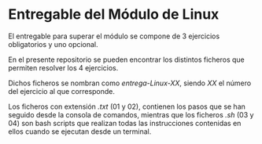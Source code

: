 # Entregable del Módulo de Linux

El entregable para superar el módulo se compone de 3 ejercicios obligatorios y uno opcional.

En el presente repositorio se pueden encontrar los distintos ficheros que permiten resolver los 4 ejercicios.

Dichos ficheros se nombran como _entrega-Linux-XX_, siendo _XX_ el número del ejercicio al que corresponde.

Los ficheros con extensión _.txt_ (01 y 02), contienen los pasos que se han seguido desde la consola de comandos, mientras que los ficheros _.sh_ (03 y 04) son bash scripts que realizan todas las instrucciones contenidas en ellos cuando se ejecutan desde un terminal.